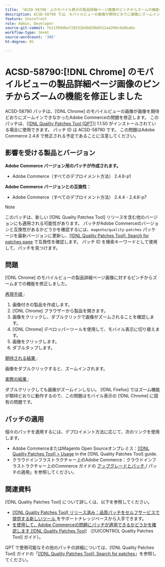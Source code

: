 ```yaml
---
title: 「ACSD-58790：上のモバイル表示の製品詳細ページ画像のピンチからズームの機能を修正  [!DNL Chrome]」
description: ACSD-58790 では、モバイルビューの画像が期待どおりに画像にズームイン  [!DNL Chrome]  なかったAdobe Commerceの問題が修正されました。
feature: Storefront
role: Admin, Developer
source-git-commit: fe11599dbef283326db029b0312ad290cde0ba0a
workflow-type: tm+mt
source-wordcount: '385'
ht-degree: 0%

---
```



# ACSD-58790:[!DNL Chrome] のモバイルビューの製品詳細ページ画像のピンチからズームの機能を修正しました

ACSD-58790 パッチは、[!DNL Chrome] のモバイルビューの画像が画像を期待どおりにズームインできなかったAdobe Commerceの問題を修正します。 このパッチは、[[!DNL Quality Patches Tool (QPT)]](https://experienceleague.adobe.com/ja/docs/commerce-knowledge-base/kb/announcements/commerce-announcements/magento-quality-patches-released-new-tool-to-self-serve-quality-patches) 1.1.50 がインストールされている場合に使用できます。 パッチ ID は ACSD-58790 です。 この問題はAdobe Commerce 2.4.8 で修正される予定であることに注意してください。

## 影響を受ける製品とバージョン

**Adobe Commerce バージョン用のパッチが作成されます。**

* Adobe Commerce（すべてのデプロイメント方法） 2.4.6-p1

**Adobe Commerce バージョンとの互換性：**

* Adobe Commerce（すべてのデプロイメント方法） 2.4.4 - 2.4.6-p7

>[!NOTE]
>
>このパッチは、新しい [!DNL Quality Patches Tool] リリースを含む他のバージョンにも適用される可能性があります。 パッチがAdobe Commerceのバージョンと互換性があるかどうかを確認するには、`magento/quality-patches` パッケージを最新バージョンに更新し、[[!DNL Quality Patches Tool]: Search for patches page](https://experienceleague.adobe.com/tools/commerce-quality-patches/index.html?lang=ja) で互換性を確認します。 パッチ ID を検索キーワードとして使用して、パッチを見つけます。

## 問題

[!DNL Chrome] のモバイルビューの製品詳細ページ画像に対するピンチからズームまでの機能を修正しました。

<u> 再現手順 </u>:

1. 画像付きの製品を作成します。
1. [!DNL Chrome] ブラウザーから製品を開きます。
1. 画像をクリックし、ダブルクリックで画像がズームされることを確認します。
1. [!DNL Chrome] デベロッパーツールを使用して、モバイル表示に切り替えます。
1. 画像をクリックします。
1. ダブルタップします。

<u> 期待される結果 </u>:

画像をダブルクリックすると、ズームインされます。

<u> 実際の結果 </u>:

ダブルクリックしても画像がズームインしない。 [!DNL Firefox] ではズーム機能が期待どおりに動作するので、この問題はモバイル表示の [!DNL Chrome] に固有の問題です。

## パッチの適用

個々のパッチを適用するには、デプロイメント方法に応じて、次のリンクを使用します。

* Adobe CommerceまたはMagento Open Sourceオンプレミス：[[!DNL Quality Patches Tool] > Usage](/help/tools/quality-patches-tool/usage.md) in the [!DNL Quality Patches Tool] guide.
* クラウドインフラストラクチャー上のAdobe Commerce：クラウドインフラストラクチャー上のCommerce ガイドの [ アップグレードとパッチ ](https://experienceleague.adobe.com/docs/commerce-cloud-service/user-guide/develop/upgrade/apply-patches.html?lang=ja)/ パッチの適用」を参照してください。

## 関連資料

[!DNL Quality Patches Tool] について詳しくは、以下を参照してください。

* [[!DNL Quality Patches Tool]  リリース済み：品質パッチをセルフサービスで提供する新しいツール ](https://experienceleague.adobe.com/ja/docs/commerce-knowledge-base/kb/announcements/commerce-announcements/magento-quality-patches-released-new-tool-to-self-serve-quality-patches) をサポートナレッジベースから入手できます。
* [ を使用して、Adobe Commerceの問題にパッチが適用できるかどうかを確認します  [!DNL Quality Patches Tool]](/help/tools/quality-patches-tool/patches-available-in-qpt/check-patch-for-magento-issue-with-magento-quality-patches.md) （[!UICONTROL Quality Patches Tool] ガイド）。


QPT で使用可能なその他のパッチの詳細については、[!DNL Quality Patches Tool] ガイドの「[[!DNL Quality Patches Tool]: Search for patches](https://experienceleague.adobe.com/tools/commerce-quality-patches/index.html?lang=ja)」を参照してください。
